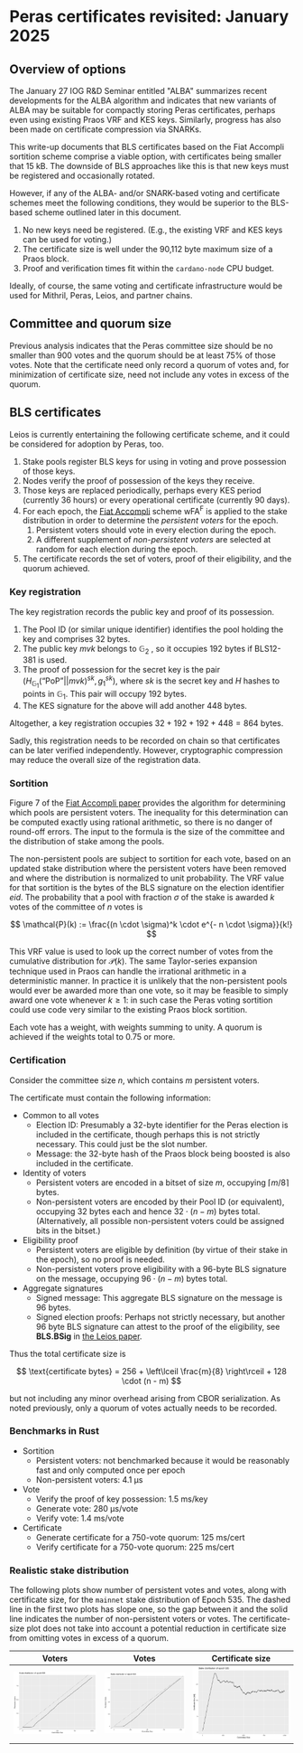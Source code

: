 # Peras certificates revisited: January 2025


## Overview of options

The January 27 IOG R&D Seminar entitled "ALBA" summarizes recent developments for the ALBA algorithm and indicates that new variants of ALBA may be suitable for compactly storing Peras certificates, perhaps even using existing Praos VRF and KES keys. Similarly, progress has also been made on certificate compression via SNARKs.

This write-up documents that BLS certificates based on the Fiat Accompli sortition scheme comprise a viable option, with certificates being smaller that 15 kB. The downside of BLS approaches like this is that new keys must be registered and occasionally rotated.

However, if any of the ALBA- and/or SNARK-based voting and certificate schemes meet the following conditions, they would be superior to the BLS-based scheme outlined later in this document.

1. No new keys need be registered. (E.g., the existing VRF and KES keys can be used for voting.)
2. The certificate size is well under the 90,112 byte maximum size of a Praos block.
3. Proof and verification times fit within the `cardano-node` CPU budget.

Ideally, of course, the same voting and certificate infrastructure would be used for Mithril, Peras, Leios, and partner chains.


## Committee and quorum size

Previous analysis indicates that the Peras committee size should be no smaller than 900 votes and the quorum should be at least 75% of those votes. Note that the certificate need only record a quorum of votes and, for minimization of certificate size, need not include any votes in excess of the quorum.


## BLS certificates

Leios is currently entertaining the following certificate scheme, and it could be considered for adoption by Peras, too.

1. Stake pools register BLS keys for using in voting and prove possession of those keys.
2. Nodes verify the proof of possession of the keys they receive.
3. Those keys are replaced periodically, perhaps every KES period (currently 36 hours) or every operational certificate (currently 90 days).
4. For each epoch, the [Fiat Accompli](https://iohk.io/en/research/library/papers/fait-accompli-committee-selection-improving-the-size-security-tradeoff-of-stake-based-committees/) scheme wFA<sup>F</sup> is applied to the stake distribution in order to determine the *persistent voters* for the epoch.
    1. Persistent voters should vote in every election during the epoch.
    2. A different supplement of *non-persistent voters* are selected at random for each election during the epoch.
5. The certificate records the set of voters, proof of their eligibility, and the quorum achieved.


### Key registration

The key registration records the public key and proof of its possession.

1. The Pool ID (or similar unique identifier) identifies the pool holding the key and comprises 32 bytes.
2. The public key $mvk$ belongs to $\mathbb{G}_2$ , so it occupies 192 bytes if BLS12-381 is used.
3. The proof of possession for the secret key is the pair $\left(H_{\mathbb{G}_1}(\text{``PoP''}||mvk)^{sk}, g_1^{sk}\right)$, where $sk$ is the secret key and $H$ hashes to points in $\mathbb{G}_1$. This pair will occupy 192 bytes.
4. The KES signature for the above will add another 448 bytes.

Altogether, a key registration occupies $32 + 192 + 192 + 448 = 864$ bytes.

Sadly, this registration needs to be recorded on chain so that certificates can be later verified independently. However, cryptographic compression may reduce the overall size of the registration data.


### Sortition

Figure 7 of the [Fiat Accompli paper](https://iohk.io/en/research/library/papers/fait-accompli-committee-selection-improving-the-size-security-tradeoff-of-stake-based-committees/) provides the algorithm for determining which pools are persistent voters. The inequality for this determination can be computed exactly using rational arithmetic, so there is no danger of round-off errors. The input to the formula is the size of the committee and the distribution of stake among the pools.

The non-persistent pools are subject to sortition for each vote, based on an updated stake distribution where the persistent voters have been removed and where the distribution is normalized to unit probability. The VRF value for that sortition is the bytes of the BLS signature on the election identifier $eid$. The probability that a pool with fraction $\sigma$ of the stake is awarded $k$ votes of the committee of $n$ votes is 

$$
\mathcal{P}(k) := \frac{(n \cdot \sigma)^k \cdot e^{- n \cdot \sigma}}{k!}
$$

This VRF value is used to look up the correct number of votes from the cumulative distribution for $\mathcal{P}(k)$. The same Taylor-series expansion technique used in Praos can handle the irrational arithmetic in a deterministic manner. In practice it is unlikely that the non-persistent pools would ever be awarded more than one vote, so it may be feasible to simply award one vote whenever $k \ge 1$: in such case the Peras voting sortition could use code very similar to the existing Praos block sortition.

Each vote has a weight, with weights summing to unity. A quorum is achieved if the weights total to 0.75 or more.


### Certification

Consider the committee size $n$, which contains $m$ persistent voters.

The certificate must contain the following information:

- Common to all votes
    - Election ID: Presumably a 32-byte identifier for the Peras election is included in the certificate, though perhaps this is not strictly necessary. This could just be the slot number.
    - Message: the 32-byte hash of the Praos block being boosted is also included in the certificate.
- Identity of voters
    - Persistent voters are encoded in a bitset of size $m$, occupying $\left\lceil m / 8 \right\rceil$ bytes.
    - Non-persistent voters are encoded by their Pool ID (or equivalent), occupying 32 bytes each and hence $32 \cdot (n - m)$ bytes total. (Alternatively, all possible non-persistent voters could be assigned bits in the bitset.)
- Eligibility proof
    - Persistent voters are eligible by definition (by virtue of their stake in the epoch), so no proof is needed.
    - Non-persistent voters prove eligibility with a 96-byte BLS signature on the message, occupying $96 \cdot (n - m)$ bytes total.
- Aggregate signatures
    - Signed message: This aggregate BLS signature on the message is 96 bytes.
    - Signed election proofs: Perhaps not strictly necessary, but another 96 byte BLS signature can attest to the proof of the eligibility, see **BLS.BSig** in [the Leios paper](https://iohk.io/en/research/library/papers/high-throughput-blockchain-consensus-under-realistic-network-assumptions/).
    
Thus the total certificate size is

$$
\text{certificate bytes} = 256 + \left\lceil \frac{m}{8} \right\rceil + 128 \cdot (n - m)
$$

but not including any minor overhead arising from CBOR serialization. As noted previously, only a quorum of votes actually needs to be recorded.


### Benchmarks in Rust

- Sortition
    - Persistent voters: not benchmarked because it would be reasonably fast and only computed once per epoch
    - Non-persistent voters: 4.1 µs
- Vote
    - Verify the proof of key possession: 1.5 ms/key
    - Generate vote: 280 µs/vote
    - Verify vote: 1.4 ms/vote
- Certificate
    - Generate certificate for a 750-vote quorum: 125 ms/cert
    - Verify certificate for a 750-vote quorum: 225 ms/cert


### Realistic stake distribution

The following plots show number of persistent votes and votes, along with certificate size, for the `mainnet` stake distribution of Epoch 535. The dashed line in the first two plots has slope one, so the gap between it and the solid line indicates the number of non-persistent voters or votes. The certificate-size plot does not take into account a potential reduction in certificate size from omitting votes in excess of a quorum.

| Voters                                            | Votes                                           | Certificate size                                          |
| ------------------------------------------------- | ----------------------------------------------- | --------------------------------------------------------- |
| ![Fiat-accompli voters](fiat-accompli-voters.svg) | ![Fiat-accompli votes](fiat-accompli-votes.svg) | ![Fiat-accompli certificate size](fiat-accompli-cert.svg) |
